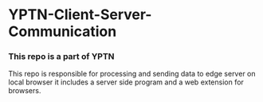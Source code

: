 # YPTN-Client-Server-Communication
### This repo is a part of YPTN 
This repo is responsible for processing and sending data to edge server on local browser 
it includes a server side program and a web extension for browsers.
